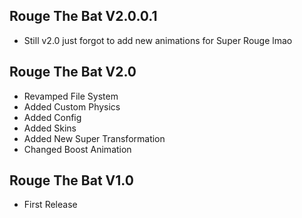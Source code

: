 ## Rouge The Bat V2.0.0.1
- Still v2.0 just forgot to add new animations for Super Rouge lmao

## Rouge The Bat V2.0
- Revamped File System
- Added Custom Physics
- Added Config
- Added Skins
- Added New Super Transformation
- Changed Boost Animation

## Rouge The Bat V1.0
- First Release

